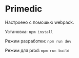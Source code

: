 # Primedic

Настроено с помошью webpack. 

Установка: `npm install` 

Режим разработки: `npm run dev` 

Режим для prod: `npm run build` 
